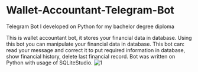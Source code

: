 # Wallet-Accountant-Telegram-Bot
 Telegram Bot I developed on Python for my bachelor degree diploma
 
 This is wallet accountant bot, it stores your financial data in database. Using this bot you can manipulate your financial data in database.
This bot can: read your message and correct it to put required information in database, show financial history, delete last financial record.
Bot was written on Python with usage of SQLiteStudio. 
![1](https://user-images.githubusercontent.com/114238448/192058500-c441d95f-cbf0-4bb3-8dd1-7b085a962992.png)
